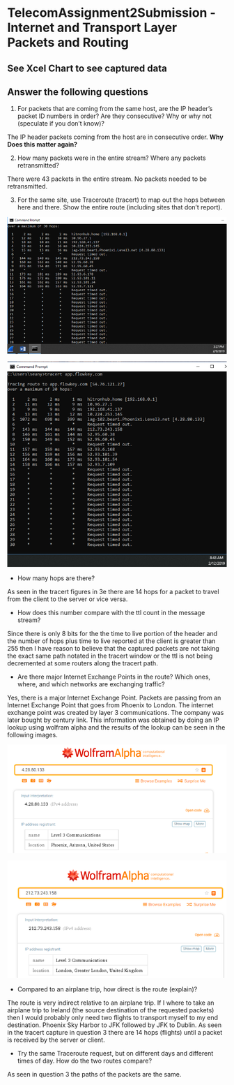 # TelecomAssignment2Submission - Internet and Transport Layer Packets and Routing

## See Xcel Chart to see captured data

## Answer the following questions

1. For packets that are coming from the same host, are the IP header’s packet ID numbers in order? Are they consecutive? Why or why not (speculate if you don’t know)?

The IP header packets coming from the host are in consecutive order. **Why Does this matter again?**

2. How many packets were in the entire stream? Where any packets retransmitted?

There were 43 packets in the entire stream. No packets needed to be retransmitted.

3. For the same site, use Traceroute (tracert) to map out the hops between here and there. Show the entire route (including sites that don’t report).

![FirstTracert](ImageAssets/FirstTracert.png)

![SecondTracert](ImageAssets/SecondTracert.png)

- How many hops are there?

As seen in the tracert figures in 3e there are 14 hops for a packet to travel from the client to the server or vice versa.

- How does this number compare with the ttl count in the message stream?

Since there is only 8 bits for the the time to live portion of the header and the number of hops plus time to live reported at the client is greater than 255 then I have reason to believe that the captured packets are not taking the exact same path notated in the tracert window or the ttl is not being decremented at some routers along the tracert path.

- Are there major Internet Exchange Points in the route? Which ones, where, and which networks are exchanging traffic?

Yes, there is a major Internet Exchange Point. Packets are passing from an Internet Exchange Point that goes from Phoenix to London. The internet exchange point was created by layer 3 communications. The company was later bought by century link. This information was obtained by doing an IP lookup using wolfram alpha and the results of the lookup can be seen in the following images.

![IPLookup1](ImageAssets/IPLookup1.png)

![IPLookup2](ImageAssets/IPLookup2.png)

- Compared to an airplane trip, how direct is the route (explain)?

The route is very indirect relative to an airplane trip. If I where to take an airplane trip to Ireland (the source destination of the requested packets) then I would probably only need two flights to transport myself to my end destination. Phoenix Sky Harbor to JFK followed by JFK to Dublin. As seen in the tracert capture in question 3 there are 14 hops (flights) until a packet is received by the server or client.

- Try the same Traceroute request, but on different days and different times of day. How do the two routes compare?

As seen in question 3 the paths of the packets are the same.